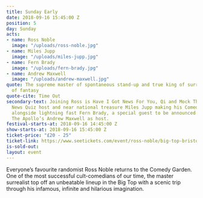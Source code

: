 ```yaml
---
title: Sunday Early
date: 2018-09-16 15:45:00 Z
position: 5
day: Sunday
acts:
- name: Ross Noble
  image: "/uploads/ross-noble.jpg"
- name: Miles Jupp
  image: "/uploads/miles-jupp.jpg"
- name: Fern Brady
  image: "/uploads/fern-brady.jpg"
- name: Andrew Maxwell
  image: "/uploads/andrew-maxwell.jpg"
quote: The supreme master of spontaneous stand-up and true king of surreal flights
  of fantasy
quote-cite: Time Out
secondary-text: Joining Ross is Have I Got News For You, Qi and Mock The Week regular,
  News Quiz host and near national treasure Miles Jupp making his Comedy Garden debut
  alongside lightning fast Fern Brady, a special guest to be announced and Live At
  The Apollo’s Andrew Maxwell as host.
festival-starts-at: 2018-09-16 14:45:00 Z
show-starts-at: 2018-09-16 15:45:00 Z
ticket-price: "£20 - 25"
ticket-link: https://www.seetickets.com/event/ross-noble/big-top-bristol-comedy-garden/1224647
is-sold-out: 
layout: event
---
```


Everyone’s favourite randomist Ross Noble returns to the Comedy Garden. One of the most successful cult-comedians of our time, the master surrealist top off an unbeatable lineup in the Big Top with a scenic trip through his infamous, infinite and hilarious imagination.